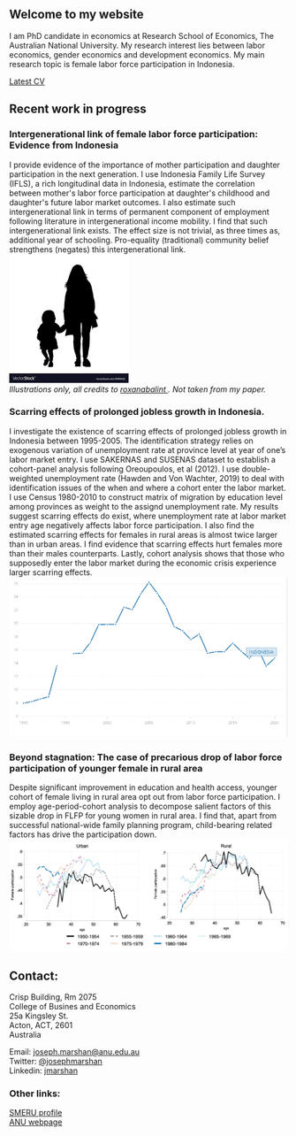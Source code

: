 ## Welcome to my website

I am PhD candidate in economics at Research School of Economics, The Australian National University. My research interest lies between labor economics, gender economics and development economics. My main research topic is female labor force participation in Indonesia.

[Latest CV](https://jnmarshan.github.io/docs/jmCV_V2.pdf)


## Recent work in progress 

### Intergenerational link of female labor force participation: Evidence from Indonesia
I provide evidence of the importance of mother participation and daughter participation in the next generation. I use Indonesia Family Life Survey (IFLS), a rich longitudinal data in Indonesia, estimate the correlation between mother's labor force participation at daughter's childhood and daughter's future labor market outcomes. I also estimate such intergenerational link in terms of permanent component of employment following literature in intergenerational income mobility.  I find that such intergenerational link exists. The effect size is not trivial, as three times as, additional year of schooling. Pro-equality (traditional) community belief strengthens (negates) this intergenerational link.  
![intergen](pics/likemom.png)  
*Illustrations only, all credits to [roxanabalint ](https://www.vectorstock.com/royalty-free-vectors/vectors-by_roxanabalint). Not taken from my paper.*  

### Scarring effects of prolonged jobless growth in Indonesia.
I investigate the existence of scarring effects of prolonged jobless growth in Indonesia between 1995-2005. The identification strategy relies on exogenous variation of unemployment rate at province level at year of one’s labor market entry. I use SAKERNAS and SUSENAS dataset to establish a cohort-panel analysis following Oreoupoulos, et al (2012). I use double-weighted unemployment rate (Hawden and Von Wachter, 2019) to deal with identification issues of the when and where a cohort enter the labor market. I use Census 1980-2010 to construct matrix of migration by education level among provinces as weight to the assignd unemployment rate. My results suggest scarring effects do exist, where unemployment rate at labor market entry age negatively affects labor force participation. I also find the estimated scarring effects for females in rural areas is almost twice larger than in urban areas. I find evidence that scarring effects hurt females more than their males counterparts. Lastly, cohort analysis shows that those who supposedly enter the labor market during the economic crisis experience larger scarring effects. 
![scarr](pics/unemployment.png)

### Beyond stagnation: The case of precarious drop of labor force participation of younger female in rural area
Despite significant improvement in education and health access, younger cohort of female living in rural area opt out from labor force participation. I employ age-period-cohort analysis to decompose salient factors of this sizable drop in FLFP for young women in rural area. I find that, apart from successful national-wide family planning program, child-bearing related factors has drive the participation down.
![flfpcohorts](pics/figflp.png)

## Contact:
Crisp Building, Rm 2075  
College of Busines and Economics  
25a Kingsley St.  
Acton, ACT, 2601  
Australia

Email: [joseph.marshan@anu.edu.au](mailto:joseph.marshan@anu.edu.au)  
Twitter: [@josephmarshan](https://twitter.com/JosephMarshan)  
Linkedin: [jmarshan](https://www.linkedin.com/in/jmarshan/)

### Other links:
[SMERU profile](https://www.smeru.or.id/en/content/joseph-natanael-marshan)   
[ANU webpage](https://www.cbe.anu.edu.au/about/staff-directory/?profile=Joseph-Marshan)
